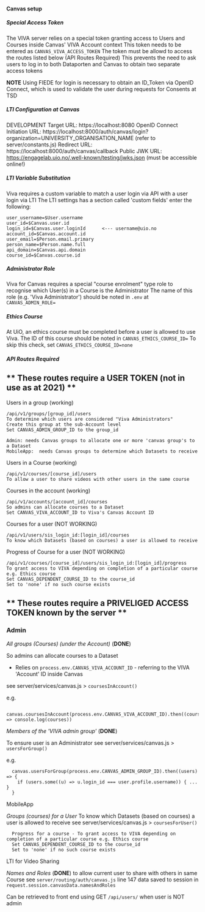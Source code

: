 
#### Canvas setup

##### Special Access Token
The VIVA server relies on a special token granting access to Users and Courses inside Canvas' VIVA Account context
This token needs to be entered as `CANVAS_VIVA_ACCESS_TOKEN`
The token must be allowd to access the routes listed below (API Routes Required)
This prevents the need to ask users to log in to both Dataporten and Canvas to obtain two separate access tokens

**NOTE**
  Using FIEDE for login is necessary to obtain an ID_Token via OpenID Connect, which is used to validate the user during requests for Consents at TSD
##### LTI Configuration at Canvas
DEVELOPMENT
Target URL: https://localhost:8080
OpenID Connect Initiation URL: https://localhost:8000/auth/canvas/login?organization=UNIVERSITY_ORGANISATION_NAME (refer to server/constants.js)
Redirect URL: https://localhost:8000/auth/canvas/callback
Public JWK URL:   https://engagelab.uio.no/.well-known/testing/jwks.json (must be accessible online!)



##### LTI Variable Substitution
Viva requires a custom variable to match a user login via API with a user login via LTI
The LTI settings has a section called 'custom fields' enter the following:

    user_username=$User.username
    user_id=$Canvas.user.id
    login_id=$Canvas.user.loginId      <--- username@uio.no
    account_id=$Canvas.account.id
    user_email=$Person.email.primary
    person_name=$Person.name.full
    api_domain=$Canvas.api.domain
    course_id=$Canvas.course.id


##### Administrator Role
Viva for Canvas requires a special "course enrolment" type role to recognise which User(s) in a Course is the Administrator
The name of this role (e.g. 'Viva Administrator') should be noted in `.env` at `CANVAS_ADMIN_ROLE=`

##### Ethics Course
At UiO, an ethics course must be completed before a user is allowed to use Viva.
The ID of this course should be noted in `CANVAS_ETHICS_COURSE_ID=`
To skip this check, set `CANVAS_ETHICS_COURSE_ID=none`

##### API Routes Required

## ** These routes require a USER TOKEN (not in use as at 2021) **

Users in a group (working)
```
/api/v1/groups/[group_id]/users
To determine which users are considered "Viva Administrators"
Create this group at the sub-Account level
Set CANVAS_ADMIN_GROUP_ID to the group_id

Admin: needs Canvas groups to allocate one or more 'canvas group's to a Dataset
MobileApp:  needs Canvas groups to determine which Datasets to receive

```
Users in a Course (working)
```
/api/v1/courses/[course_id]/users
To allow a user to share videos with other users in the same course
```
Courses in the account (working)
```
/api/v1/accounts/[account_id]/courses
So admins can allocate courses to a Dataset
Set CANVAS_VIVA_ACCOUNT_ID to Viva's Canvas Account ID
```
Courses for a user (NOT WORKING)
```
/api/v1/users/sis_login_id:[login_id]/courses
To know which Datasets (based on courses) a user is allowed to receive
```
Progress of Course for a user (NOT WORKING)
```
/api/v1/courses/[course_id]/users/sis_login_id:[login_id]/progress
To grant access to VIVA depending on completion of a particular course e.g. Ethics course
Set CANVAS_DEPENDENT_COURSE_ID to the course_id
Set to 'none' if no such course exists
```


## ** These routes require a PRIVELIGED ACCESS TOKEN known by the server **


### Admin


  *All groups (Courses) (under the Account)*   (**DONE**)

  So admins can allocate courses to a Dataset
  * Relies on `process.env.CANVAS_VIVA_ACCOUNT_ID` - referring to the VIVA 'Account' ID inside Canvas

  see server/services/canvas.js > `coursesInAccount()`

  e.g.
  ```
    canvas.coursesInAccount(process.env.CANVAS_VIVA_ACCOUNT_ID).then((courses) => console.log(courses))
  ```


  *Members of the 'VIVA admin group'*   (**DONE**)

  To ensure user is an Administrator
  see server/services/canvas.js > `usersForGroup()`

  e.g.
  ```
    canvas.usersForGroup(process.env.CANVAS_ADMIN_GROUP_ID).then((users) => {
      if (users.some((u) => u.login_id === user.profile.username)) { ... }
    }
  ```


MobileApp


  *Groups (courses) for a User*
  To know which Datasets (based on courses) a user is allowed to receive
  see server/services/canvas.js > `coursesForUser()`

```
  Progress for a course - To grant access to VIVA depending on completion of a particular course e.g. Ethics course
  Set CANVAS_DEPENDENT_COURSE_ID to the course_id
  Set to 'none' if no such course exists
```

LTI for Video Sharing

  *Names and Roles*  (**DONE**)
  to allow current user to share with others in same Course
  see `server/routing/auth/canvas.js` line 147
  data saved to session in `request.session.canvasData.namesAndRoles`

  Can be retrieved to front end using GET `/api/users/` when user is NOT admin

